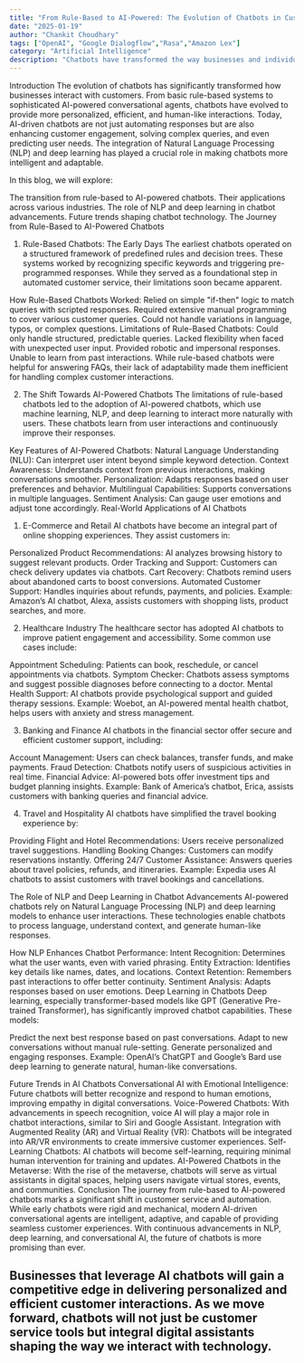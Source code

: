 ```yaml
---
title: "From Rule-Based to AI-Powered: The Evolution of Chatbots in Customer Service"
date: "2025-01-19"
author: "Chankit Choudhary"
tags: ["OpenAI", "Google Dialogflow","Rasa","Amazon Lex"]
category: "Artificial Intelligence"
description: "Chatbots have transformed the way businesses and individuals interact with technology. From simple rule-based bots to advanced AI-driven conversational agents, chatbots are now capable of handling customer service, automating tasks, and even engaging in meaningful conversations. "
---
```


Introduction
The evolution of chatbots has significantly transformed how businesses interact with customers. From basic rule-based systems to sophisticated AI-powered conversational agents, chatbots have evolved to provide more personalized, efficient, and human-like interactions. Today, AI-driven chatbots are not just automating responses but are also enhancing customer engagement, solving complex queries, and even predicting user needs. The integration of Natural Language Processing (NLP) and deep learning has played a crucial role in making chatbots more intelligent and adaptable.

In this blog, we will explore:

The transition from rule-based to AI-powered chatbots.
Their applications across various industries.
The role of NLP and deep learning in chatbot advancements.
Future trends shaping chatbot technology.
The Journey from Rule-Based to AI-Powered Chatbots
1. Rule-Based Chatbots: The Early Days
The earliest chatbots operated on a structured framework of predefined rules and decision trees. These systems worked by recognizing specific keywords and triggering pre-programmed responses. While they served as a foundational step in automated customer service, their limitations soon became apparent.

How Rule-Based Chatbots Worked:
Relied on simple "if-then" logic to match queries with scripted responses.
Required extensive manual programming to cover various customer queries.
Could not handle variations in language, typos, or complex questions.
Limitations of Rule-Based Chatbots:
Could only handle structured, predictable queries.
Lacked flexibility when faced with unexpected user input.
Provided robotic and impersonal responses.
Unable to learn from past interactions.
While rule-based chatbots were helpful for answering FAQs, their lack of adaptability made them inefficient for handling complex customer interactions.

2. The Shift Towards AI-Powered Chatbots
The limitations of rule-based chatbots led to the adoption of AI-powered chatbots, which use machine learning, NLP, and deep learning to interact more naturally with users. These chatbots learn from user interactions and continuously improve their responses.

Key Features of AI-Powered Chatbots:
Natural Language Understanding (NLU): Can interpret user intent beyond simple keyword detection.
Context Awareness: Understands context from previous interactions, making conversations smoother.
Personalization: Adapts responses based on user preferences and behavior.
Multilingual Capabilities: Supports conversations in multiple languages.
Sentiment Analysis: Can gauge user emotions and adjust tone accordingly.
Real-World Applications of AI Chatbots
1. E-Commerce and Retail
AI chatbots have become an integral part of online shopping experiences. They assist customers in:

Personalized Product Recommendations: AI analyzes browsing history to suggest relevant products.
Order Tracking and Support: Customers can check delivery updates via chatbots.
Cart Recovery: Chatbots remind users about abandoned carts to boost conversions.
Automated Customer Support: Handles inquiries about refunds, payments, and policies.
Example: Amazon’s AI chatbot, Alexa, assists customers with shopping lists, product searches, and more.

2. Healthcare Industry
The healthcare sector has adopted AI chatbots to improve patient engagement and accessibility. Some common use cases include:

Appointment Scheduling: Patients can book, reschedule, or cancel appointments via chatbots.
Symptom Checker: Chatbots assess symptoms and suggest possible diagnoses before connecting to a doctor.
Mental Health Support: AI chatbots provide psychological support and guided therapy sessions.
Example: Woebot, an AI-powered mental health chatbot, helps users with anxiety and stress management.

3. Banking and Finance
AI chatbots in the financial sector offer secure and efficient customer support, including:

Account Management: Users can check balances, transfer funds, and make payments.
Fraud Detection: Chatbots notify users of suspicious activities in real time.
Financial Advice: AI-powered bots offer investment tips and budget planning insights.
Example: Bank of America’s chatbot, Erica, assists customers with banking queries and financial advice.

4. Travel and Hospitality
AI chatbots have simplified the travel booking experience by:

Providing Flight and Hotel Recommendations: Users receive personalized travel suggestions.
Handling Booking Changes: Customers can modify reservations instantly.
Offering 24/7 Customer Assistance: Answers queries about travel policies, refunds, and itineraries.
Example: Expedia uses AI chatbots to assist customers with travel bookings and cancellations.

The Role of NLP and Deep Learning in Chatbot Advancements
AI-powered chatbots rely on Natural Language Processing (NLP) and deep learning models to enhance user interactions. These technologies enable chatbots to process language, understand context, and generate human-like responses.

How NLP Enhances Chatbot Performance:
Intent Recognition: Determines what the user wants, even with varied phrasing.
Entity Extraction: Identifies key details like names, dates, and locations.
Context Retention: Remembers past interactions to offer better continuity.
Sentiment Analysis: Adapts responses based on user emotions.
Deep Learning in Chatbots
Deep learning, especially transformer-based models like GPT (Generative Pre-trained Transformer), has significantly improved chatbot capabilities. These models:

Predict the next best response based on past conversations.
Adapt to new conversations without manual rule-setting.
Generate personalized and engaging responses.
Example: OpenAI’s ChatGPT and Google’s Bard use deep learning to generate natural, human-like conversations.

Future Trends in AI Chatbots
Conversational AI with Emotional Intelligence: Future chatbots will better recognize and respond to human emotions, improving empathy in digital conversations.
Voice-Powered Chatbots: With advancements in speech recognition, voice AI will play a major role in chatbot interactions, similar to Siri and Google Assistant.
Integration with Augmented Reality (AR) and Virtual Reality (VR): Chatbots will be integrated into AR/VR environments to create immersive customer experiences.
Self-Learning Chatbots: AI chatbots will become self-learning, requiring minimal human intervention for training and updates.
AI-Powered Chatbots in the Metaverse: With the rise of the metaverse, chatbots will serve as virtual assistants in digital spaces, helping users navigate virtual stores, events, and communities.
Conclusion
The journey from rule-based to AI-powered chatbots marks a significant shift in customer service and automation. While early chatbots were rigid and mechanical, modern AI-driven conversational agents are intelligent, adaptive, and capable of providing seamless customer experiences. With continuous advancements in NLP, deep learning, and conversational AI, the future of chatbots is more promising than ever.

Businesses that leverage AI chatbots will gain a competitive edge in delivering personalized and efficient customer interactions. As we move forward, chatbots will not just be customer service tools but integral digital assistants shaping the way we interact with technology.
---
